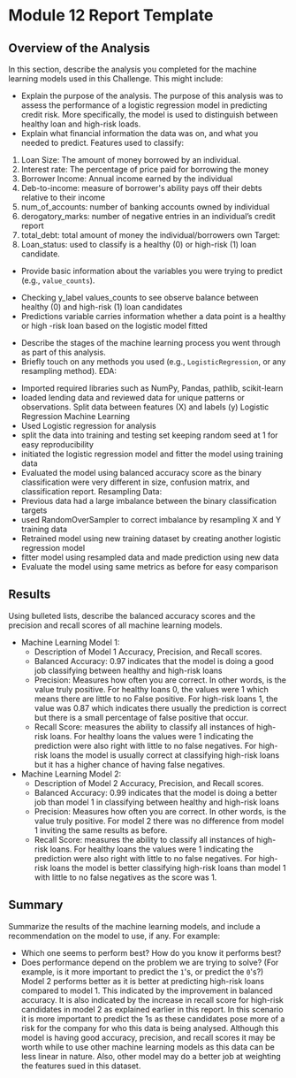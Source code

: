 # Module 12 Report Template

## Overview of the Analysis

In this section, describe the analysis you completed for the machine learning models used in this Challenge. This might include:

* Explain the purpose of the analysis.
The purpose of this analysis was to assess the performance of a logistic regression model in predicting credit risk. More specifically, the model is used to distinguish between healthy loan and high-risk loads. 
* Explain what financial information the data was on, and what you needed to predict.
Features used to classify: 
1. Loan Size: The amount of money borrowed by an individual.
2. Interest rate: The percentage of price paid for borrowing the money
3. Borrower Income: Annual income earned by the individual 
4. Deb-to-income: measure of borrower's ability pays off their debts relative to their income 
5. num_of_accounts: number of banking accounts owned by individual 
6. derogatory_marks: number of negative entries in an individual’s credit report 
7. total_debt: total amount of money the individual/borrowers own 
Target:
1. Loan_status: used to classify is a healthy (0) or high-risk (1) loan candidate.
* Provide basic information about the variables you were trying to predict (e.g., `value_counts`).
- Checking y_label values_counts to see observe balance between healthy (0) and high-risk (1) loan candidates 
- Predictions variable carries information whether a data point is a healthy or high -risk loan based on the logistic model fitted 
* Describe the stages of the machine learning process you went through as part of this analysis.
* Briefly touch on any methods you used (e.g., `LogisticRegression`, or any resampling method).
EDA:
- Imported required libraries such as NumPy, Pandas, pathlib, scikit-learn 
- loaded lending data and reviewed data for unique patterns or observations. Split data between features (X) and labels (y)
Logistic Regression Machine Learning
- Used Logistic regression for analysis 
- split the data into training and testing set keeping random seed at 1 for easy reproducibility 
- initiated the logistic regression model and fitter the model using training data 
- Evaluated the model using balanced accuracy score as the binary classification were very different in size,
confusion matrix, and classification report.
Resampling Data: 
- Previous data had a large imbalance between the binary classification targets 
- used RandomOverSampler to correct imbalance by resampling X and Y training data 
- Retrained model using new training dataset by creating another logistic regression model 
- fitter model using resampled data and made prediction using new data 
- Evaluate the model using same metrics as before for easy comparison 
## Results

Using bulleted lists, describe the balanced accuracy scores and the precision and recall scores of all machine learning models.

* Machine Learning Model 1:
  * Description of Model 1 Accuracy, Precision, and Recall scores.
  - Balanced Accuracy: 0.97 indicates that the model is doing a good job classifying between healthy and high-risk loans 
  - Precision: Measures how often you are correct. In other words, is the value truly positive. For healthy loans 0, the values were 1 which means there 
  are little to no False positive. For high-risk loans 1, the value was 0.87 which indicates there usually the prediction is correct but there is a small percentage of false positive that occur. 
  - Recall Score: measures the ability to classify all instances of high-risk loans. For healthy loans the values were 1 indicating the prediction were also right with little to no false negatives. 
  For high-risk loans the model is usually correct at classifying high-risk loans but it has a higher chance of having false negatives. 
* Machine Learning Model 2:
  * Description of Model 2 Accuracy, Precision, and Recall scores.
  - Balanced Accuracy: 0.99 indicates that the model is doing a better job than model 1 in classifying between healthy and high-risk loans
  - Precision: Measures how often you are correct. In other words, is the value truly positive. For model 2 there was no difference from model 1 inviting the same results as before. 
  - Recall Score: measures the ability to classify all instances of high-risk loans. For healthy loans the values were 1 indicating the prediction were also right with little to no false negatives. 
  For high-risk loans the model is better classifying high-risk loans than model 1 with little to no false negatives as the score was 1. 

## Summary

Summarize the results of the machine learning models, and include a recommendation on the model to use, if any. For example:
* Which one seems to perform best? How do you know it performs best?
* Does performance depend on the problem we are trying to solve? (For example, is it more important to predict the `1`'s, or predict the `0`'s?)
Model 2 performs better as it is better at predicting high-risk loans compared to model 1. This indicated by the improvement in balanced accuracy. It is also indicated by the increase in recall score for high-risk candidates in model 2 as explained earlier in this report. In this scenario it is more important to predict the 1s as these candidates pose more of a risk for the company for who this data is being analysed. Although this model is having good accuracy, precision, and recall scores it may be worth while to use other machine learning models as this data can be less linear in nature. Also, other model may do a better job at weighting the features sued in this dataset. 



